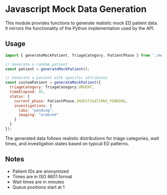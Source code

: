# Javascript Mock Data Generation

This module provides functions to generate realistic mock ED patient data. It mirrors the functionality of the Python implementation used by the API.

## Usage

```javascript
import { generateMockPatient, TriageCategory, PatientPhase } from './mockPatient';

// Generate a random patient
const patient = generateMockPatient();

// Generate a patient with specific attributes
const customPatient = generateMockPatient({
  triageCategory: TriageCategory.URGENT,
  timeElapsed: 45,
  status: {
    current_phase: PatientPhase.INVESTIGATIONS_PENDING,
    investigations: {
      labs: "pending",
      imaging: "ordered"
    }
  }
});
```

The generated data follows realistic distributions for triage categories, wait times, and investigation states based on typical ED patterns.

## Notes
- Patient IDs are anonymized
- Times are in ISO 8601 format
- Wait times are in minutes
- Queue positions start at 1
